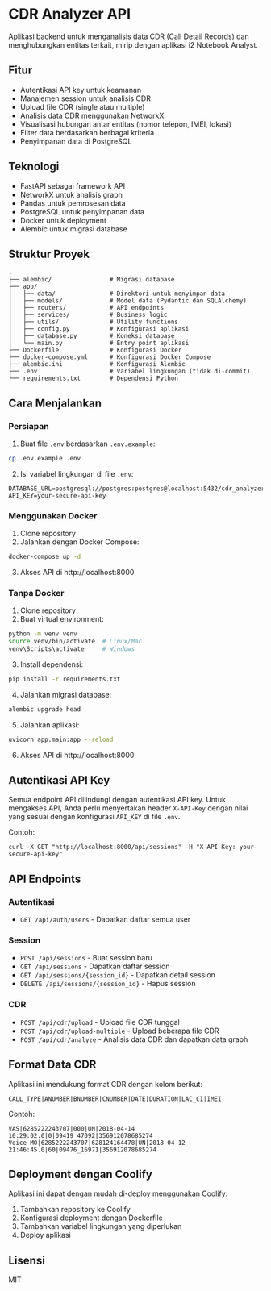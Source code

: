 # CDR Analyzer API

Aplikasi backend untuk menganalisis data CDR (Call Detail Records) dan menghubungkan entitas terkait, mirip dengan aplikasi i2 Notebook Analyst.

## Fitur

- Autentikasi API key untuk keamanan
- Manajemen session untuk analisis CDR
- Upload file CDR (single atau multiple)
- Analisis data CDR menggunakan NetworkX
- Visualisasi hubungan antar entitas (nomor telepon, IMEI, lokasi)
- Filter data berdasarkan berbagai kriteria
- Penyimpanan data di PostgreSQL

## Teknologi

- FastAPI sebagai framework API
- NetworkX untuk analisis graph
- Pandas untuk pemrosesan data
- PostgreSQL untuk penyimpanan data
- Docker untuk deployment
- Alembic untuk migrasi database

## Struktur Proyek

```
.
├── alembic/                # Migrasi database
├── app/
│   ├── data/               # Direktori untuk menyimpan data
│   ├── models/             # Model data (Pydantic dan SQLAlchemy)
│   ├── routers/            # API endpoints
│   ├── services/           # Business logic
│   ├── utils/              # Utility functions
│   ├── config.py           # Konfigurasi aplikasi
│   ├── database.py         # Koneksi database
│   └── main.py             # Entry point aplikasi
├── Dockerfile              # Konfigurasi Docker
├── docker-compose.yml      # Konfigurasi Docker Compose
├── alembic.ini             # Konfigurasi Alembic
├── .env                    # Variabel lingkungan (tidak di-commit)
└── requirements.txt        # Dependensi Python
```

## Cara Menjalankan

### Persiapan

1. Buat file `.env` berdasarkan `.env.example`:

```bash
cp .env.example .env
```

2. Isi variabel lingkungan di file `.env`:

```
DATABASE_URL=postgresql://postgres:postgres@localhost:5432/cdr_analyzer
API_KEY=your-secure-api-key
```

### Menggunakan Docker

1. Clone repository
2. Jalankan dengan Docker Compose:

```bash
docker-compose up -d
```

3. Akses API di http://localhost:8000

### Tanpa Docker

1. Clone repository
2. Buat virtual environment:

```bash
python -m venv venv
source venv/bin/activate  # Linux/Mac
venv\Scripts\activate     # Windows
```

3. Install dependensi:

```bash
pip install -r requirements.txt
```

4. Jalankan migrasi database:

```bash
alembic upgrade head
```

5. Jalankan aplikasi:

```bash
uvicorn app.main:app --reload
```

6. Akses API di http://localhost:8000

## Autentikasi API Key

Semua endpoint API dilindungi dengan autentikasi API key. Untuk mengakses API, Anda perlu menyertakan header `X-API-Key` dengan nilai yang sesuai dengan konfigurasi `API_KEY` di file `.env`.

Contoh:
```
curl -X GET "http://localhost:8000/api/sessions" -H "X-API-Key: your-secure-api-key"
```

## API Endpoints

### Autentikasi

- `GET /api/auth/users` - Dapatkan daftar semua user

### Session

- `POST /api/sessions` - Buat session baru
- `GET /api/sessions` - Dapatkan daftar session
- `GET /api/sessions/{session_id}` - Dapatkan detail session
- `DELETE /api/sessions/{session_id}` - Hapus session

### CDR

- `POST /api/cdr/upload` - Upload file CDR tunggal
- `POST /api/cdr/upload-multiple` - Upload beberapa file CDR
- `POST /api/cdr/analyze` - Analisis data CDR dan dapatkan data graph

## Format Data CDR

Aplikasi ini mendukung format CDR dengan kolom berikut:

```
CALL_TYPE|ANUMBER|BNUMBER|CNUMBER|DATE|DURATION|LAC_CI|IMEI
```

Contoh:
```
VAS|6285222243707|000|UN|2018-04-14 10:29:02.0|0|09419_47092|356912078685274
Voice MO|6285222243707|628124164478|UN|2018-04-12 21:46:45.0|60|09476_16971|356912078685274
```

## Deployment dengan Coolify

Aplikasi ini dapat dengan mudah di-deploy menggunakan Coolify:

1. Tambahkan repository ke Coolify
2. Konfigurasi deployment dengan Dockerfile
3. Tambahkan variabel lingkungan yang diperlukan
4. Deploy aplikasi

## Lisensi

MIT 